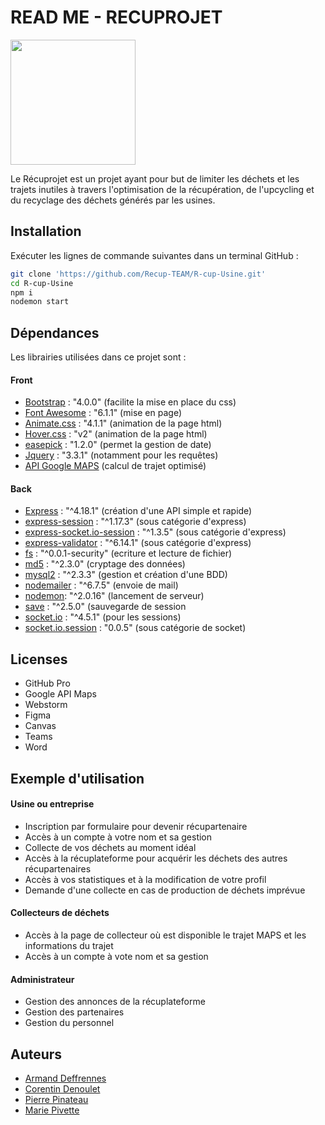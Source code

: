 # READ ME - RECUPROJET 

<img src="https://cdn.discordapp.com/attachments/978557928195915796/988729043706851338/unknown.png" width="200"/>

Le Récuprojet est un projet ayant pour but de limiter les déchets et les trajets inutiles à travers l'optimisation de la récupération, de l'upcycling et du recyclage des déchets générés par les usines.

## Installation

Exécuter les lignes de commande suivantes dans un terminal GitHub :
```bash
git clone 'https://github.com/Recup-TEAM/R-cup-Usine.git'
cd R-cup-Usine
npm i
nodemon start
```

## Dépendances

Les librairies utilisées dans ce projet sont :

#### Front
* [Bootstrap](https://getbootstrap.com/) : "4.0.0" (facilite la mise en place du css)
* [Font Awesome](https://fontawesome.com/) : "6.1.1" (mise en page)
* [Animate.css](https://animate.style/) : "4.1.1" (animation de la page html)
* [Hover.css](https://ianlunn.github.io/Hover/) : "v2" (animation de la page html)
* [easepick](https://easepick.com/) : "1.2.0" (permet la gestion de date)
* [Jquery](https://jquery.com/) : "3.3.1" (notamment pour les requêtes)
* [API Google MAPS](https://developers.google.com/maps/documentation/javascript/directions) (calcul de trajet optimisé)

#### Back
* [Express](https://expressjs.com/fr/) : "^4.18.1" (création d'une API simple et rapide)
* [express-session](https://www.npmjs.com/package/express-session) : "^1.17.3" (sous catégorie d'express)
* [express-socket.io-session](https://www.npmjs.com/package/express-socket.io-session) : "^1.3.5" (sous catégorie d'express)
* [express-validator](https://express-validator.github.io/docs/) : "^6.14.1" (sous catégorie d'express)
* [fs](https://www.npmjs.com/package/fs) : "^0.0.1-security" (ecriture et lecture de fichier)
* [md5](https://www.md5.fr/) : "^2.3.0" (cryptage des données)
* [mysql2](https://www.npmjs.com/package/mysql2) : "^2.3.3" (gestion et création d'une BDD)
* [nodemailer](https://nodemailer.com/about/) : "^6.7.5" (envoie de mail)
* [nodemon](https://www.npmjs.com/package/nodemon): "^2.0.16" (lancement de serveur)
* [save](https://www.npmjs.com/package/save) : "^2.5.0" (sauvegarde de session
* [socket.io](https://socket.io/) : "^4.5.1" (pour les sessions)
* [socket.io.session](https://www.npmjs.com/package/socket.io.session) : "0.0.5" (sous catégorie de socket)

## Licenses
- GitHub Pro
- Google API Maps
- Webstorm
- Figma
- Canvas
- Teams
- Word

## Exemple d'utilisation

#### Usine ou entreprise
- Inscription par formulaire pour devenir récupartenaire
- Accès à un compte à votre nom et sa gestion
- Collecte de vos déchets au moment idéal
- Accès à la récuplateforme pour acquérir les déchets des autres récupartenaires
- Accès à vos statistiques et à la modification de votre profil
- Demande d'une collecte en cas de production de déchets imprévue

#### Collecteurs de déchets
- Accès à la page de collecteur où est disponible le trajet MAPS et les informations du trajet
- Accès à un compte à vote nom et sa gestion

#### Administrateur
- Gestion des annonces de la récuplateforme
- Gestion des partenaires
- Gestion du personnel

## Auteurs
- [Armand Deffrennes](https://www.linkedin.com/in/armand-deffrennes-b69137228)
- [Corentin Denoulet](https://www.linkedin.com/in/corentin-denoulet-964821226)
- [Pierre Pinateau](https://osu.ppy.sh/users/10996443)
- [Marie Pivette](https://www.linkedin.com/in/marie-pivette-7828a5198)
